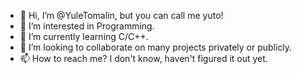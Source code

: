 - 👋 Hi, I’m @YuleTomalin, but you can call me yuto!
- 👀 I’m interested in Programming.
- 🌱 I’m currently learning C/C++. 
- 💞️ I’m looking to collaborate on many projects privately or publicly.
- 📫 How to reach me? I don't know, haven't figured it out yet.

<!---
YuleTomalin/YuleTomalin is a ✨ special ✨ repository because its `README.md` (this file) appears on your GitHub profile.
You can click the Preview link to take a look at your changes.
--->

